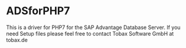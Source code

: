 # ADSforPHP7
This is a driver for PHP7 for the SAP Advantage Database Server. 
If you need Setup files please feel free to contact Tobax Software GmbH at tobax.de
